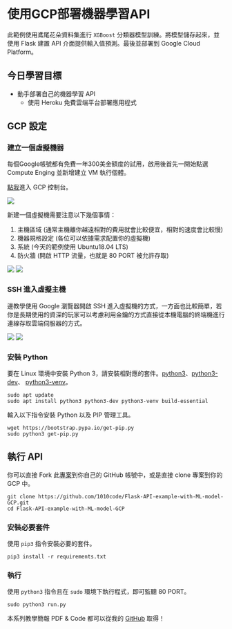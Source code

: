 # 使用GCP部署機器學習API
此範例使用鳶尾花朵資料集進行 `XGBoost` 分類器模型訓練。將模型儲存起來，並使用 Flask 建置 API 介面提供輸入值預測。最後並部署到 Google Cloud Platform。

## 今日學習目標
- 動手部署自己的機器學習 API 
    - 使用 Heroku 免費雲端平台部署應用程式

## GCP 設定
### 建立一個虛擬機器
每個Google帳號都有免費一年300美金額度的試用，啟用後首先一開始點選 Compute Enging 並新增建立 VM 執行個體。

[點我](https://console.cloud.google.com/?hl=zh-TW)進入 GCP 控制台。

![](https://i.imgur.com/5BDeg41.png)

新建一個虛擬機需要注意以下幾個事情：

1. 主機區域 (通常主機離你越遠相對的費用就會比較便宜，相對的速度會比較慢)
2. 機器規格設定 (各位可以依據需求配置你的虛擬機)
3. 系統 (今天的範例使用 Ubuntu18.04 LTS)
4. 防火牆 (開啟 HTTP 流量，也就是 80 PORT 被允許存取)

![](https://i.imgur.com/2iyJT0z.png)
![](https://i.imgur.com/v7GKCf4.png)

### SSH 進入虛擬主機
邊教學使用 Google 瀏覽器開啟 SSH 進入虛擬機的方式，一方面也比較簡單，若你是長期使用的資深的玩家可以考慮利用金鑰的方式直接從本機電腦的終端機進行連線存取雲端伺服器的方式。

![](https://i.imgur.com/1Rl4haK.png)
![](https://i.imgur.com/9IQ3DpR.png)


### 安裝 Python
要在 Linux 環境中安裝 Python 3，請安裝相對應的套件。[python3](https://packages.debian.org/stable/python3)、[python3-dev](https://packages.debian.org/stable/python3-dev)、 [python3-venv](https://packages.debian.org/stable/python3-venv)。

```
sudo apt update
sudo apt install python3 python3-dev python3-venv build-essential
```

輸入以下指令安裝 Python 以及 PIP 管理工具。

```
wget https://bootstrap.pypa.io/get-pip.py
sudo python3 get-pip.py
```

## 執行 API
你可以直接 Fork 此[專案](https://github.com/1010code/Flask-API-example-with-ML-model-GCP)到你自己的 GitHub 帳號中，或是直接 clone 專案到你的 GCP 中。

```
git clone https://github.com/1010code/Flask-API-example-with-ML-model-GCP.git
cd Flask-API-example-with-ML-model-GCP
```

### 安裝必要套件
使用 `pip3` 指令安裝必要的套件。

```
pip3 install -r requirements.txt
```

### 執行
使用 `python3` 指令且在 `sudo` 環境下執行程式，即可監聽 80 PORT。

```
sudo python3 run.py
```

本系列教學簡報 PDF & Code 都可以從我的 [GitHub](https://github.com/andy6804tw/2020-12th-ironman) 取得！